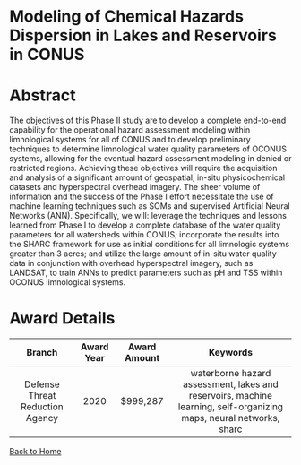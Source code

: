 
Modeling of Chemical Hazards Dispersion in Lakes and Reservoirs in CONUS
========================================================================

# Abstract


The objectives of this Phase II study are to develop a complete end-to-end capability for the operational hazard assessment modeling within limnological systems for all of CONUS and to develop preliminary techniques to determine limnological water quality parameters of OCONUS systems, allowing for the eventual hazard assessment modeling in denied or restricted regions. Achieving these objectives will require the acquisition and analysis of a significant amount of geospatial, in-situ physicochemical datasets and hyperspectral overhead imagery. The sheer volume of information and the success of the Phase I effort necessitate the use of machine learning techniques such as SOMs and supervised Artificial Neural Networks (ANN). Specifically, we will: leverage the techniques and lessons learned from Phase I to develop a complete database of the water quality parameters for all watersheds within CONUS; incorporate the results into the SHARC framework for use as initial conditions for all limnologic systems greater than 3 acres; and utilize the large amount of in-situ water quality data in conjunction with overhead hyperspectral imagery, such as LANDSAT, to train ANNs to predict parameters such as pH and TSS within OCONUS limnological systems.  

# Award Details

|Branch|Award Year|Award Amount|Keywords|
| :---: | :---: | :---: | :---: |
|Defense Threat Reduction Agency|2020|$999,287|waterborne hazard assessment, lakes and reservoirs, machine learning, self-organizing maps, neural networks, sharc|
  
  


[Back to Home](https://github.com/chrischow/dod_sbir_awards/Reports/JH/#2597)